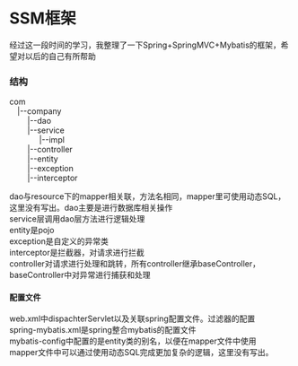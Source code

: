 # SSM框架
经过这一段时间的学习，我整理了一下Spring+SpringMVC+Mybatis的框架，希望对以后的自己有所帮助
### 结构
   com   
 &emsp;|--company   
   &emsp; &emsp;|--dao   
   &emsp; &emsp;|--service   
     &emsp;&ensp;&ensp;&ensp;&ensp;&ensp;  |--impl  
   &emsp; &emsp;|--controller   
   &emsp; &emsp;|--entity   
   &emsp; &emsp;|--exception   
   &emsp; &emsp;|--interceptor     
   
dao与resource下的mapper相关联，方法名相同，mapper里可使用动态SQL，这里没有写出。dao主要是进行数据库相关操作   
service层调用dao层方法进行逻辑处理     
entity是pojo   
exception是自定义的异常类   
interceptor是拦截器，对请求进行拦截   
controller对请求进行处理和跳转，所有controller继承baseController，baseController中对异常进行捕获和处理   
#### 配置文件
web.xml中dispachterServlet以及关联spring配置文件。过滤器的配置   
spring-mybatis.xml是spring整合mybatis的配置文件   
mybatis-config中配置的是entity类的别名，以便在mapper文件中使用      
mapper文件中可以通过使用动态SQL完成更加复杂的逻辑，这里没有写出。
